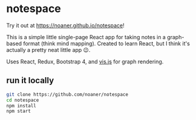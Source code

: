 # notespace

Try it out at https://noaner.github.io/notespace!

This is a simple little single-page React app for taking notes in a graph-based
format (think mind mapping). Created to learn React, but I think it's actually
a pretty neat little app 😉.

Uses React, Redux, Bootstrap 4, and [vis.js](http://visjs.org/) for graph
rendering.

## run it locally

```bash
git clone https://github.com/noaner/notespace
cd notespace
npm install
npm start
```
